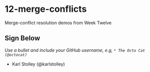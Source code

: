 # 12-merge-conflicts
Merge-conflict resolution demos from Week Twelve

## Sign Below
*Use a bullet and include your GitHub username, e.g, `* The Octo Cat (@octocat)`*

* Karl Stolley (@karlstolley)

